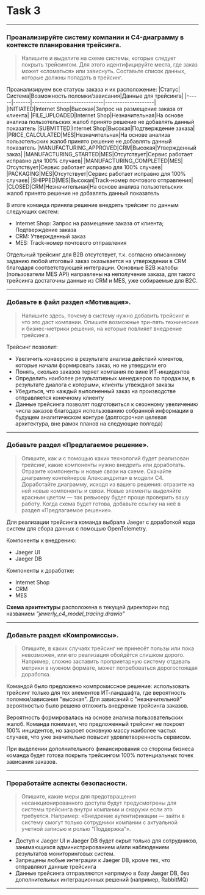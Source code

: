 # Task 3
---
### Проанализируйте систему компании и C4-диаграмму в контексте планирования трейсинга.

> Напишите и выделите на схеме системы, которые следует покрыть трейсингом. Для этого идентифицируйте места, где заказ может «сломаться» или зависнуть.
Составьте список данных, которые должны попадать в трейсинг.

Проанализируем все статусы заказа и их расположение:
|Статус|Система|Возможность поломки/зависания|Данные для трейсинга|
|------|-------|-----------------------------|--------------------|
|INITIATED|Internet Shop|Высокая|Запрос на размещение заказа от клиента|
|FILE_UPLOADED|Internet Shop|Незначительная|На основе анализа пользотельских жалоб принято решение не добавлять данный показатель
|SUBMITTED|Internet Shop|Высокая|Подтверждение заказа|
|PRICE_CALCULATED|MES|Незначительная|На основе анализа пользотельских жалоб принято решение не добавлять данный показатель
|MANUFACTURING_APPROVED|CRM|Высокая|Утвержденный заказ|
|MANUFACTURING_STARTED|MES|Отсутствует|Сервис работает исправно для 100% случаев|
|MANUFACTURING_COMPLETED|MES|Отсутствует|Сервис работает исправно для 100% случаев|
|PACKAGING|MES|Отсутствует|Сервис работает исправно для 100% случаев|
|SHIPPED|MES|Высокая|Track-номер почтового отправления|
|CLOSED|CRM|Незначительная|На основе анализа пользотельских жалоб принято решение не добавлять данный показатель

В итоге команда приняла решение внедрять трейсинг по данным следующих систем:
- Internet Shop: Запрос на размещение заказа от клиента; Подтверждение заказа
- CRM: Утвержденный заказ
- MES: Track-номер почтового отправления

Отдельный трейсинг для B2B отсутствует, т.к. согласно описанному заданию любой итоговый заказ оказывается на утверждении в CRM благодаря соответствующей интеграции. Основные B2B жалобы (пользователи MES API) направлены на неполучение заказа, для такого трейсинга достаточны данные из CRM и MES, уже собираемые для B2C.

---
### Добавьте в файл раздел «Мотивация».

> Напишите здесь, почему в систему нужно добавить трейсинг и что это даст компании. Опишите возможные три-пять технические и бизнес-метрики решения, на которые повлияет внедрение трейсинга.


Трейсинг позволит:
- Увеличить конверсию в результате анализа действий клиентов, которые начали формировать заказ, но не утвердили его
- Понять, сколько заказов теряет компания по вине ИТ-инцидентов
- Определить наиболее результативных менеджеров по продажам, в результате диалога с которыми, клиенты утвеждают заказы
- Убедиться, что каждый выполненный заказ на производстве отправляется конечному клиенту
- Данные трейсинга позволят подготовиться к сезонному увеличению числа заказов благодаря использованию собранной информации в будущем аналитическом контуре (долгосрочная целевая архитектура, вне рамок планов на следующие полгода)

---
### Добавьте раздел «Предлагаемое решение».

> Опишите, как и с помощью каких технологий будет реализован трейсинг, какие компоненты нужно внедрить или доработать. Отразите компоненты и новые связи на схеме. Скачайте диаграмму контейнеров Александрита» в модели C4. Доработайте диаграмму, исходя из вашего решения: отразите на ней новые компоненты и связи. Новые элементы выделяйте красным цветом — так ревьюеру будет проще проверить вашу работу. Когда схема будет готова, добавьте ссылку на неё в раздел «Предлагаемое решение».

Для реализации трейсинга команда выбрала Jaeger с доработкой кода систем для сбора данных с помощью OpenTelemetry.

Компоненты к внедрению:
- Jaeger UI
- Jaeger DB

Компоненты к доработке:
- Internet Shop
- CRM
- MES

**Схема архитектуры** расположена в текущей директории под названием *"jewerly_c4_model_tracing.drawio"*

---
### Добавьте раздел «Компромиссы».

> Опишите, в каких случаях трейсинг не принесёт пользы или пока невозможен, или его реализация обойдётся слишком дорого.
Например, сложно заставить проприетарную систему отдавать метрики в нужном формате, может потребоваться дорогостоящая доработка.

Командой было предложено компромиссное решение: использовать трейсинг только для тех элементов ИТ-ландшафта, где вероятность поломки/зависания "высокая". Для зависаний с "незначительной" вероятностью было решено отложить внедрение трейсинга заказов.

Вероятность формировалась на основе анализа пользовательских жалоб. Команда понимает, что предложенный трейсинг не покроет 100% инцидентов, но закроет основную массу наиболее частых случаев, что уже значительно повысит удовлетворенность сервисом.

При выделении дополнительного финансирования со стороны бизнеса команда будет готова покрыть трейсингом 100% потенциальных точек зависания заказов.

---
### Проработайте аспекты безопасности.

> Опишите, какие меры для предотвращения несанкционированного доступа будут предусмотрены для системы трейсинга внутри компании и снаружи если это требуется.
Например: «Внедрение аутентификации — зайти в систему смогут только сотрудники компании с актуальной учетной записью и ролью “Поддержка”».

- Доступ к Jaeger UI и Jaeger DB будет окрыт только для сотрудников, занимающихся администрированием и/или наблюдением результатов мониторинговых систем.
- Запрещены любые интеграции к Jaeger DB, кроме тех, что отправляют данные трейсинга
- Данные трейсинга отправляются напрямую в базу Jaeger DB, без дополнительных интеграционных решений (например, RabbitMQ)

---